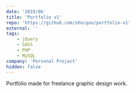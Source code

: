 ```yaml
---
date: '2019/06'
title: 'Portfolio v1'
repo: 'https://github.com/shocquu/portfolio-v1'
external: ''
tags:
    - jQuery
    - SASS
    - PHP
    - MySQL
company: 'Personal Project'
hidden: false
---
```


Portfolio made for freelance graphic design work.

